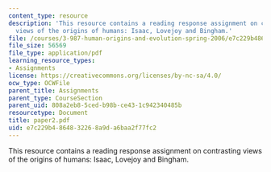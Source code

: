 ```yaml
---
content_type: resource
description: 'This resource contains a reading response assignment on contrasting
  views of the origins of humans: Isaac, Lovejoy and Bingham.'
file: /courses/3-987-human-origins-and-evolution-spring-2006/e7c229b4864832268a9da6baa2f77fc2_paper2.pdf
file_size: 56569
file_type: application/pdf
learning_resource_types:
- Assignments
license: https://creativecommons.org/licenses/by-nc-sa/4.0/
ocw_type: OCWFile
parent_title: Assignments
parent_type: CourseSection
parent_uid: 808a2eb8-5ced-b98b-ce43-1c942340485b
resourcetype: Document
title: paper2.pdf
uid: e7c229b4-8648-3226-8a9d-a6baa2f77fc2
---
```

This resource contains a reading response assignment on contrasting views of the origins of humans: Isaac, Lovejoy and Bingham.